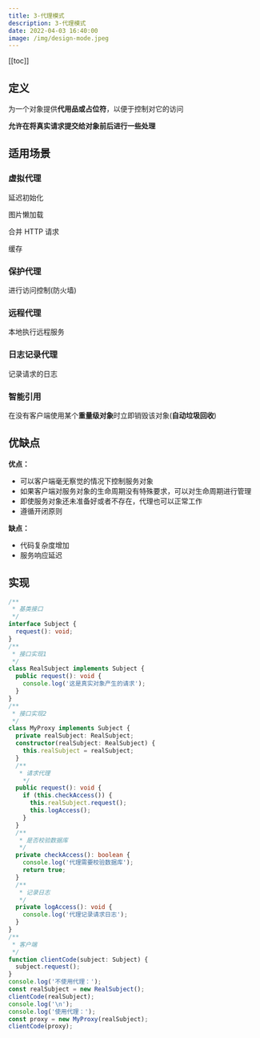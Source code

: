 ```yaml
---
title: 3-代理模式
description: 3-代理模式
date: 2022-04-03 16:40:00
image: /img/design-mode.jpeg
---
```


[[toc]]

## 定义

为一个对象提供**代用品或占位符**，以便于控制对它的访问

**允许在将真实请求提交给对象前后进行一些处理**

## 适用场景

### 虚拟代理

延迟初始化

图片懒加载

合并 HTTP 请求

缓存

### 保护代理

进行访问控制(防火墙)

### 远程代理

本地执行远程服务

### 日志记录代理

记录请求的日志

### 智能引用

在没有客户端使用某个**重量级对象**时立即销毁该对象(**自动垃圾回收**)

## 优缺点

**优点：**
- 可以客户端毫无察觉的情况下控制服务对象
- 如果客户端对服务对象的生命周期没有特殊要求，可以对生命周期进行管理
- 即使服务对象还未准备好或者不存在，代理也可以正常工作
- 遵循开闭原则

**缺点：**
- 代码复杂度增加
- 服务响应延迟

## 实现

```ts
/**
 * 基类接口
 */
interface Subject {
  request(): void;
}
/**
 * 接口实现1
 */
class RealSubject implements Subject {
  public request(): void {
    console.log('这是真实对象产生的请求');
  }
}
/**
 * 接口实现2
 */
class MyProxy implements Subject {
  private realSubject: RealSubject;
  constructor(realSubject: RealSubject) {
    this.realSubject = realSubject;
  }
  /**
   * 请求代理
    */
  public request(): void {
    if (this.checkAccess()) {
      this.realSubject.request();
      this.logAccess();
    }
  }
  /**
   * 是否校验数据库
   */
  private checkAccess(): boolean {
    console.log('代理需要校验数据库');
    return true;
  }
  /**
   * 记录日志
   */
  private logAccess(): void {
    console.log('代理记录请求日志');
  }
}
/**
 * 客户端
 */
function clientCode(subject: Subject) {
  subject.request();
}
console.log('不使用代理：');
const realSubject = new RealSubject();
clientCode(realSubject);
console.log('\n');
console.log('使用代理：');
const proxy = new MyProxy(realSubject);
clientCode(proxy);
```